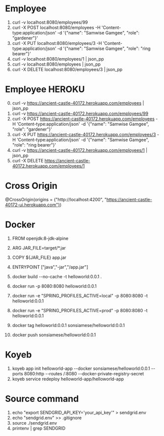 # Employee
1. curl -v localhost:8080/employees/99
2. curl -X POST localhost:8080/employees -H 'Content-type:application/json' -d '{"name": "Samwise Gamgee", "role": "gardener"}'
3. curl -X PUT localhost:8080/employees/3 -H 'Content-type:application/json' -d '{"name": "Samwise Gamgee", "role": "ring bearer"}'
4. curl -v localhost:8080/employees/1 | json_pp
5. curl -v localhost:8080/employees | json_pp
6. curl -X DELETE localhost:8080/employees/3 | json_pp

# Employee HEROKU
0. curl -v https://ancient-castle-40172.herokuapp.com/employees | json_pp
1. curl -v https://ancient-castle-40172.herokuapp.com/employees/99
2. curl -X POST https://ancient-castle-40172.herokuapp.com/employees -H 'Content-type:application/json' -d '{"name": "Samwise Gamgee", "role": "gardener"}'
3. curl -X PUT https://ancient-castle-40172.herokuapp.com/employees/3 -H 'Content-type:application/json' -d '{"name": "Samwise Gamgee", "role": "ring bearer"}'
4. curl -v https://ancient-castle-40172.herokuapp.com/employees/1 | json_pp
5. curl -X DELETE https://ancient-castle-40172.herokuapp.com/employees/1

# Cross Origin
@CrossOrigin(origins = {"http://localhost:4200", "https://ancient-castle-40172-ui.herokuapp.com"})

# Docker
1. FROM openjdk:8-jdk-alpine
2. ARG JAR_FILE=target/*.jar
3. COPY ${JAR_FILE} app.jar
4. ENTRYPOINT ["java","-jar","/app.jar"]

5. docker build --no-cache -t helloworld:0.0.1 .

6. docker run -p 8080:8080 helloworld:0.0.1

7. docker run -e "SPRING_PROFILES_ACTIVE=local" -p 8080:8080 -t helloworld:0.0.1
8. docker run -e "SPRING_PROFILES_ACTIVE=prod" -p 8080:8080 -t helloworld:0.0.1

9. docker tag helloworld:0.0.1 sonsiamese/helloworld:0.0.1
10. docker push sonsiamese/helloworld:0.0.1

# Koyeb
1. koyeb app init helloworld-app --docker sonsiamese/helloworld:0.0.1 --ports 8080:http --routes /:8080 --docker-private-registry-secret
2. koyeb service redeploy helloworld-app/helloworld-app

# Source command
1. echo "export SENDGRID_API_KEY='your_api_key'" > sendgrid.env
2. echo "sendgrid.env" >> .gitignore
3. source ./sendgrid.env
4. printenv | grep SENDGRID

